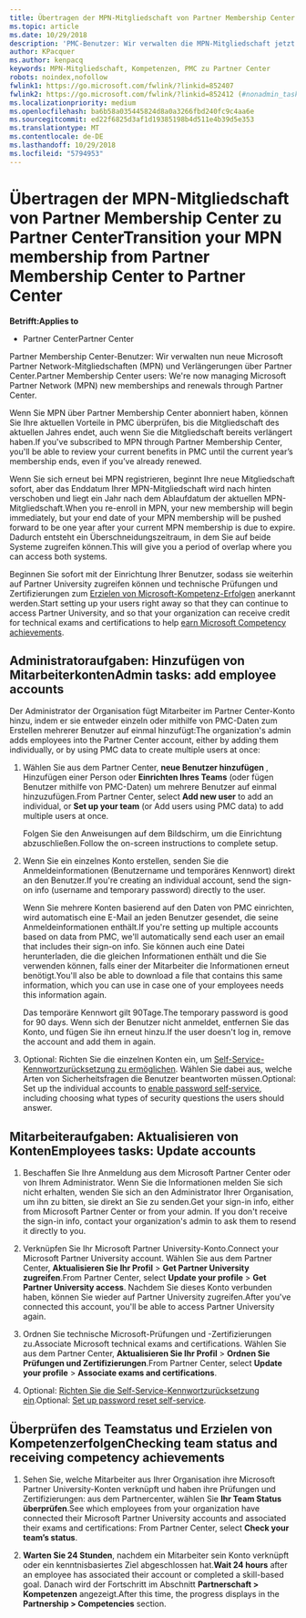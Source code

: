 ```yaml
---
title: Übertragen der MPN-Mitgliedschaft von Partner Membership Center zu Partner Center
ms.topic: article
ms.date: 10/29/2018
description: 'PMC-Benutzer: Wir verwalten die MPN-Mitgliedschaft jetzt über Partner Center. Gehen Sie als Nächstes wie folgt vor.'
author: KPacquer
ms.author: kenpacq
keywords: MPN-Mitgliedschaft, Kompetenzen, PMC zu Partner Center
robots: noindex,nofollow
fwlink1: https://go.microsoft.com/fwlink/?linkid=852407
fwlink2: https://go.microsoft.com/fwlink/?linkid=852412 (#nonadmin_tasks)
ms.localizationpriority: medium
ms.openlocfilehash: ba6b58a035445824d8a0a3266fbd240fc9c4aa6e
ms.sourcegitcommit: ed22f6825d3af1d19385198b4d511e4b39d5e353
ms.translationtype: MT
ms.contentlocale: de-DE
ms.lasthandoff: 10/29/2018
ms.locfileid: "5794953"
---
```

# <a name="transition-your-mpn-membership-from-partner-membership-center-to-partner-center"></a><span data-ttu-id="483be-105">Übertragen der MPN-Mitgliedschaft von Partner Membership Center zu Partner Center</span><span class="sxs-lookup"><span data-stu-id="483be-105">Transition your MPN membership from Partner Membership Center to Partner Center</span></span>

**<span data-ttu-id="483be-106">Betrifft:</span><span class="sxs-lookup"><span data-stu-id="483be-106">Applies to</span></span>**
-  <span data-ttu-id="483be-107">Partner Center</span><span class="sxs-lookup"><span data-stu-id="483be-107">Partner Center</span></span>

<span data-ttu-id="483be-108">Partner Membership Center-Benutzer: Wir verwalten nun neue Microsoft Partner Network-Mitgliedschaften (MPN) und Verlängerungen über Partner Center.</span><span class="sxs-lookup"><span data-stu-id="483be-108">Partner Membership Center users: We're now managing Microsoft Partner Network (MPN) new memberships and renewals through Partner Center.</span></span>  

<span data-ttu-id="483be-109">Wenn Sie MPN über Partner Membership Center abonniert haben, können Sie Ihre aktuellen Vorteile in PMC überprüfen, bis die Mitgliedschaft des aktuellen Jahres endet, auch wenn Sie die Mitgliedschaft bereits verlängert haben.</span><span class="sxs-lookup"><span data-stu-id="483be-109">If you've subscribed to MPN through Partner Membership Center, you'll be able to review your current benefits in PMC until the current year’s membership ends, even if you’ve already renewed.</span></span> 

<span data-ttu-id="483be-110">Wenn Sie sich erneut bei MPN registrieren, beginnt Ihre neue Mitgliedschaft sofort, aber das Enddatum Ihrer MPN-Mitgliedschaft wird nach hinten verschoben und liegt ein Jahr nach dem Ablaufdatum der aktuellen MPN-Mitgliedschaft.</span><span class="sxs-lookup"><span data-stu-id="483be-110">When you re-enroll in MPN, your new membership will begin immediately, but your end date of your MPN membership will be pushed forward to be one year after your current MPN membership is due to expire.</span></span> <span data-ttu-id="483be-111">Dadurch entsteht ein Überschneidungszeitraum, in dem Sie auf beide Systeme zugreifen können.</span><span class="sxs-lookup"><span data-stu-id="483be-111">This will give you a period of overlap where you can access both systems.</span></span>

<span data-ttu-id="483be-112">Beginnen Sie sofort mit der Einrichtung Ihrer Benutzer, sodass sie weiterhin auf Partner University zugreifen können und technische Prüfungen und Zertifizierungen zum [Erzielen von Microsoft-Kompetenz-Erfolgen](competencies.md) anerkannt werden.</span><span class="sxs-lookup"><span data-stu-id="483be-112">Start setting up your users right away so that they can continue to access Partner University, and so that your organization can receive credit for technical exams and certifications to help [earn Microsoft Competency achievements](competencies.md).</span></span> 

## <a name="admin-tasks-add-employee-accounts"></a><span data-ttu-id="483be-113">Administratoraufgaben: Hinzufügen von Mitarbeiterkonten</span><span class="sxs-lookup"><span data-stu-id="483be-113">Admin tasks: add employee accounts</span></span>

<span data-ttu-id="483be-114">Der Administrator der Organisation fügt Mitarbeiter im Partner Center-Konto hinzu, indem er sie entweder einzeln oder mithilfe von PMC-Daten zum Erstellen mehrerer Benutzer auf einmal hinzufügt:</span><span class="sxs-lookup"><span data-stu-id="483be-114">The organization's admin adds employees into the Partner Center account, either by adding them individually, or by using PMC data to create multiple users at once:</span></span>

1.  <span data-ttu-id="483be-115">Wählen Sie aus dem Partner Center, **neue Benutzer hinzufügen** , Hinzufügen einer Person oder **Einrichten Ihres Teams** (oder fügen Benutzer mithilfe von PMC-Daten) um mehrere Benutzer auf einmal hinzuzufügen.</span><span class="sxs-lookup"><span data-stu-id="483be-115">From Partner Center, select **Add new user** to add an individual, or **Set up your team** (or Add users using PMC data) to add multiple users at once.</span></span>
    
    <span data-ttu-id="483be-116">Folgen Sie den Anweisungen auf dem Bildschirm, um die Einrichtung abzuschließen.</span><span class="sxs-lookup"><span data-stu-id="483be-116">Follow the on-screen instructions to complete setup.</span></span>

2.  <span data-ttu-id="483be-117">Wenn Sie ein einzelnes Konto erstellen, senden Sie die Anmeldeinformationen (Benutzername und temporäres Kennwort) direkt an den Benutzer.</span><span class="sxs-lookup"><span data-stu-id="483be-117">If you're creating an individual account, send the sign-on info (username and temporary password) directly to the user.</span></span>

    <span data-ttu-id="483be-118">Wenn Sie mehrere Konten basierend auf den Daten von PMC einrichten, wird automatisch eine E-Mail an jeden Benutzer gesendet, die seine Anmeldeinformationen enthält.</span><span class="sxs-lookup"><span data-stu-id="483be-118">If you're setting up multiple accounts based on data from PMC, we'll automatically send each user an email that includes their sign-on info.</span></span> <span data-ttu-id="483be-119">Sie können auch eine Datei herunterladen, die die gleichen Informationen enthält und die Sie verwenden können, falls einer der Mitarbeiter die Informationen erneut benötigt.</span><span class="sxs-lookup"><span data-stu-id="483be-119">You'll also be able to download a file that contains this same information, which you can use in case one of your employees needs this information again.</span></span>

    <span data-ttu-id="483be-120">Das temporäre Kennwort gilt 90Tage.</span><span class="sxs-lookup"><span data-stu-id="483be-120">The temporary password is good for 90 days.</span></span> <span data-ttu-id="483be-121">Wenn sich der Benutzer nicht anmeldet, entfernen Sie das Konto, und fügen Sie ihn erneut hinzu.</span><span class="sxs-lookup"><span data-stu-id="483be-121">If the user doesn't log in, remove the account and add them in again.</span></span>

3.  <span data-ttu-id="483be-122">Optional: Richten Sie die einzelnen Konten ein, um [Self-Service-Kennwortzurücksetzung zu ermöglichen](https://docs.microsoft.com/azure/active-directory/active-directory-passwords-getting-started). Wählen Sie dabei aus, welche Arten von Sicherheitsfragen die Benutzer beantworten müssen.</span><span class="sxs-lookup"><span data-stu-id="483be-122">Optional: Set up the individual accounts to [enable password self-service](https://docs.microsoft.com/azure/active-directory/active-directory-passwords-getting-started), including choosing what types of security questions the users should answer.</span></span> 

## <a href="" id="nonadmin_tasks"></a><span data-ttu-id="483be-123">Mitarbeiteraufgaben: Aktualisieren von Konten</span><span class="sxs-lookup"><span data-stu-id="483be-123">Employees tasks: Update accounts</span></span>

1.  <span data-ttu-id="483be-124">Beschaffen Sie Ihre Anmeldung aus dem Microsoft Partner Center oder von Ihrem Administrator. Wenn Sie die Informationen melden Sie sich nicht erhalten, wenden Sie sich an den Administrator Ihrer Organisation, um ihn zu bitten, sie direkt an Sie zu senden.</span><span class="sxs-lookup"><span data-stu-id="483be-124">Get your sign-in info, either from Microsoft Partner Center or from your admin. If you don't receive the sign-in info, contact your organization's admin to ask them to resend it directly to you.</span></span> 

2.  <span data-ttu-id="483be-125">Verknüpfen Sie Ihr Microsoft Partner University-Konto.</span><span class="sxs-lookup"><span data-stu-id="483be-125">Connect your Microsoft Partner University account.</span></span> <span data-ttu-id="483be-126">Wählen Sie aus dem Partner Center, **Aktualisieren Sie Ihr Profil** > **Get Partner University zugreifen**.</span><span class="sxs-lookup"><span data-stu-id="483be-126">From Partner Center, select **Update your profile** > **Get Partner University access**.</span></span>  <span data-ttu-id="483be-127">Nachdem Sie dieses Konto verbunden haben, können Sie wieder auf Partner University zugreifen.</span><span class="sxs-lookup"><span data-stu-id="483be-127">After you've connected this account, you'll be able to access Partner University again.</span></span>

3.  <span data-ttu-id="483be-128">Ordnen Sie technische Microsoft-Prüfungen und -Zertifizierungen zu.</span><span class="sxs-lookup"><span data-stu-id="483be-128">Associate Microsoft technical exams and certifications.</span></span> <span data-ttu-id="483be-129">Wählen Sie aus dem Partner Center, **Aktualisieren Sie Ihr Profil** > **Ordnen Sie Prüfungen und Zertifizierungen**.</span><span class="sxs-lookup"><span data-stu-id="483be-129">From Partner Center, select **Update your profile** > **Associate exams and certifications**.</span></span> 

4.  <span data-ttu-id="483be-130">Optional: [Richten Sie die Self-Service-Kennwortzurücksetzung ein](https://docs.microsoft.com/en-us/azure/active-directory/active-directory-passwords-update-your-own-password).</span><span class="sxs-lookup"><span data-stu-id="483be-130">Optional: [Set up password reset self-service](https://docs.microsoft.com/en-us/azure/active-directory/active-directory-passwords-update-your-own-password).</span></span>

## <a name="checking-team-status-and-receiving-competency-achievements"></a><span data-ttu-id="483be-131">Überprüfen des Teamstatus und Erzielen von Kompetenzerfolgen</span><span class="sxs-lookup"><span data-stu-id="483be-131">Checking team status and receiving competency achievements</span></span>

1.  <span data-ttu-id="483be-132">Sehen Sie, welche Mitarbeiter aus Ihrer Organisation ihre Microsoft Partner University-Konten verknüpft und haben ihre Prüfungen und Zertifizierungen: aus dem Partnercenter, wählen Sie **Ihr Team Status überprüfen**.</span><span class="sxs-lookup"><span data-stu-id="483be-132">See which employees from your organization have connected their Microsoft Partner University accounts and associated their exams and certifications: From Partner Center, select **Check your team’s status**.</span></span>

2.  <span data-ttu-id="483be-133">**Warten Sie 24 Stunden**, nachdem ein Mitarbeiter sein Konto verknüpft oder ein kenntnisbasiertes Ziel abgeschlossen hat.</span><span class="sxs-lookup"><span data-stu-id="483be-133">**Wait 24 hours** after an employee has associated their account or completed a skill-based goal.</span></span> <span data-ttu-id="483be-134">Danach wird der Fortschritt im Abschnitt **Partnerschaft > Kompetenzen** angezeigt.</span><span class="sxs-lookup"><span data-stu-id="483be-134">After this time, the progress displays in the  **Partnership > Competencies** section.</span></span>
